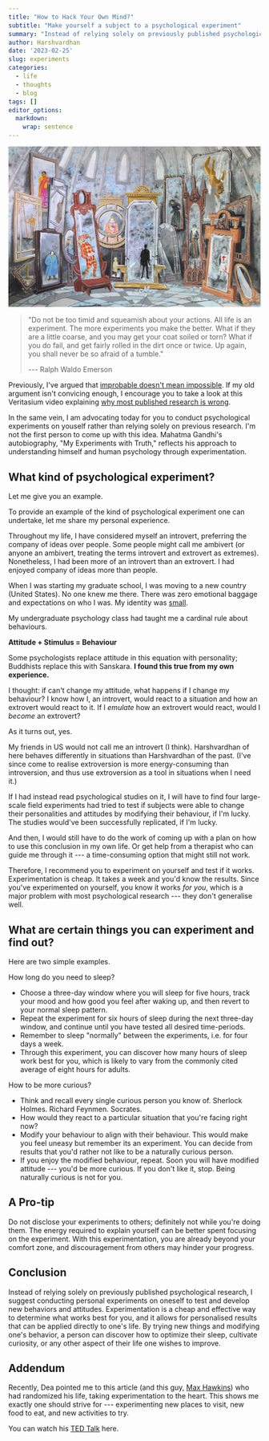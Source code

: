 ```yaml
---
title: "How to Hack Your Own Mind?"
subtitle: "Make yourself a subject to a psychological experiment"
summary: "Instead of relying solely on previously published psychological research, I suggest conducting personal experiments on oneself to test and develop new behaviors and attitudes. Experimentation is a cheap and effective way to determine what works best for you, and it allows for personalised results that can be applied directly to one's life."
author: Harshvardhan
date: '2023-02-25'
slug: experiments
categories:
  - life
  - thoughts
  - blog
tags: []
editor_options: 
  markdown: 
    wrap: sentence
---
```


![](images/image.jpg)

> "Do not be too timid and squeamish about your actions. All life is an experiment. The more experiments you make the better. What if they are a little coarse, and you may get your coat soiled or torn? What if you do fail, and get fairly rolled in the dirt once or twice. Up again, you shall never be so afraid of a tumble."
>
> --- Ralph Waldo Emerson

Previously, I've argued that [improbable doesn't mean impossible](/improbable-doesn-t-mean-impossible/).
If my old argument isn't convicing enough, I encourage you to take a look at this Veritasium video explaining [why most published research is wrong](https://youtu.be/42QuXLucH3Q).

In the same vein, I am advocating today for you to conduct psychological experiments on youself rather than relying solely on previous research.
I'm not the first person to come up with this idea.
Mahatma Gandhi's autobiography, "My Experiments with Truth," reflects his approach to understanding himself and human psychology through experimentation.

## What kind of psychological experiment?

Let me give you an example.

To provide an example of the kind of psychological experiment one can undertake, let me share my personal experience.

Throughout my life, I have considered myself an introvert, preferring the company of ideas over people.
Some people might call me ambivert (or anyone an ambivert, treating the terms introvert and extrovert as extremes).
Nonetheless, I had been more of an introvert than an extrovert.
I had enjoyed company of ideas more than people.

When I was starting my graduate school, I was moving to a new country (United States).
No one knew me there.
There was zero emotional baggage and expectations on who I was.
My identity was [small](http://www.paulgraham.com/identity.html).

My undergraduate psychology class had taught me a cardinal rule about behaviours.

**Attitude + Stimulus = Behaviour**

Some psychologists replace attitude in this equation with personality; Buddhists replace this with Sanskara.
**I found this true from my own experience.**

I thought: if can't change my attitude, what happens if I change my behaviour?
I know how I, an introvert, would react to a situation and how an extrovert would react to it.
If I *emulate* how an extrovert would react, would I *become* an extrovert?

As it turns out, yes.

My friends in US would not call me an introvert (I think).
Harshvardhan of here behaves differently in situations than Harshvardhan of the past.
(I've since come to realise extroversion is more energy-consuming than introversion, and thus use extroversion as a tool in situations when I need it.)

If I had instead read psychological studies on it, I will have to find four large-scale field experiments had tried to test if subjects were able to change their personalities and attitudes by modifying their behaviour, if I'm lucky.
The studies would've been successfully replicated, if I'm lucky.

And then, I would still have to do the work of coming up with a plan on how to use this conclusion in my own life.
Or get help from a therapist who can guide me through it --- a time-consuming option that might still not work.

Therefore, I recommend you to experiment on yourself and test if it works.
Experimentation is cheap.
It takes a week and you'd know the results.
Since you've experimented on yourself, you know it works *for you*, which is a major problem with most psychological research --- they don't generalise well.

## What are certain things you can experiment and find out?

Here are two simple examples.

How long do you need to sleep?
- Choose a three-day window where you will sleep for five hours, track your mood and how good you feel after waking up, and then revert to your normal sleep pattern.
- Repeat the experiment for six hours of sleep during the next three-day window, and continue until you have tested all desired time-periods.
- Remember to sleep "normally" between the experiments, i.e. for four days a week.
- Through this experiment, you can discover how many hours of sleep work best for you, which is likely to vary from the commonly cited average of eight hours for adults.

How to be more curious?
- Think and recall every single curious person you know of.
Sherlock Holmes.
Richard Feynmen.
Socrates.
- How would they react to a particular situation that you're facing right now?
- Modify your behaviour to align with their behaviour.
This would make you feel uneasy but remember its an experiment.
You can decide from results that you'd rather not like to be a naturally curious person.
- If you enjoy the modified behaviour, repeat.
Soon you will have modified attitude --- you'd be more curious.
If you don't like it, stop.
Being naturally curious is not for you.

## A Pro-tip

Do not disclose your experiments to others; definitely not while you're doing them.
The energy required to explain yourself can be better spent focusing on the experiment.
With this experimentation, you are already beyond your comfort zone, and discouragement from others may hinder your progress.

## Conclusion

Instead of relying solely on previously published psychological research, I suggest conducting personal experiments on oneself to test and develop new behaviors and attitudes.
Experimentation is a cheap and effective way to determine what works best for you, and it allows for personalised results that can be applied directly to one's life.
By trying new things and modifying one's behavior, a person can discover how to optimize their sleep, cultivate curiosity, or any other aspect of their life one wishes to improve.

## Addendum

Recently, Dea pointed me to this article (and this guy, [Max Hawkins](https://maxhawkins.me/work/randomized_living.html)) who had randomized his life, taking experimentation to the heart.
This shows me exactly one should strive for --- experimenting new places to visit, new food to eat, and new activities to try.

You can watch his [TED Talk](https://www.youtube.com/watch?v=eKkI6-HeWXo) here.
